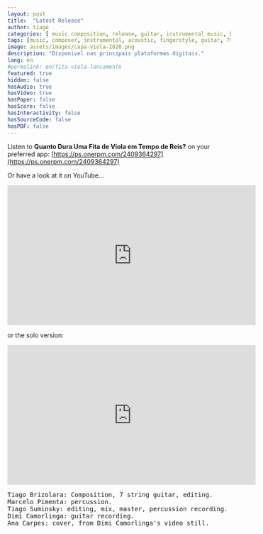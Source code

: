 ```yaml
---
layout: post
title:  "Latest Release"
author: tiago
categories: [ music composition, release, guitar, instrumental music, brazilian music, contemporary, jazz ]
tags: [music, composer, instrumental, acoustic, fingerstyle, guitar, 7strings, brazilian, latin, mpb, jazz]
image: assets/images/capa-viola-2020.png
description: "Disponivel nas principais plataformas digitais."
lang: en
#permalink: en/fita-viola-lancamento
featured: true
hidden: false
hasAudio: true
hasVideo: true
hasPaper: false
hasScore: false
hasInteractivity: false
hasSourceCode: false
hasPDF: false
---
```


Listen to **Quanto Dura Uma Fita de Viola em Tempo de Reis?** on your preferred app: [https://ps.onerpm.com/2409364297](https://ps.onerpm.com/2409364297)

Or have a look at it on YouTube...
<p><div style="text-align:center;">
<iframe width="560" height="315" src="https://www.youtube.com/embed/Zx4zjXCMc14" frameborder="0" allow="accelerometer; autoplay; clipboard-write; encrypted-media; gyroscope; picture-in-picture" allowfullscreen></iframe>
</div></p>

or the solo version:
<p><div style="text-align:center;">
<iframe width="560" height="315" src="https://www.youtube.com/embed/d6jF2vYRPwQ" title="YouTube video player" frameborder="0" allow="accelerometer; autoplay; clipboard-write; encrypted-media; gyroscope; picture-in-picture" allowfullscreen></iframe>
</div></p>

<pre>
Tiago Brizolara: Composition, 7 string guitar, editing.
Marcelo Pimenta: percussion.
Tiago Suminsky: editing, mix, master, percussion recording.
Dimi Camorlinga: guitar recording.
Ana Carpes: cover, from Dimi Camorlinga's video still.
</pre>
